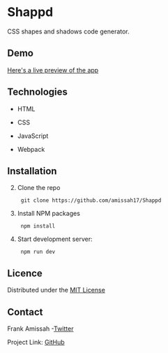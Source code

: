 # Shappd

CSS shapes and shadows code generator.

## Demo

[Here's a live preview of the app](https://shappd.netlify.app/)

## Technologies

- HTML

- CSS

- JavaScript

- Webpack

## Installation

2. Clone the repo 

        git clone https://github.com/amissah17/Shappd

3. Install NPM packages 

        npm install

4. Start development server:

        npm run dev


## Licence

Distributed under the [MIT License](LICENSE)

## Contact

Frank Amissah -[Twitter](https://twitter.com/amotabil8)

Project Link: [GitHub](https://github.com/amissah17/Shappd)
